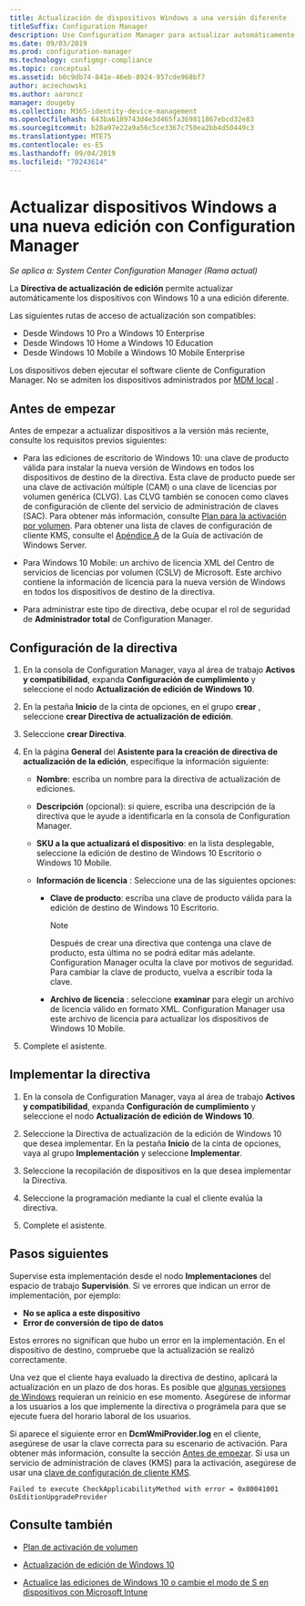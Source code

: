```yaml
---
title: Actualización de dispositivos Windows a una versión diferente
titleSuffix: Configuration Manager
description: Use Configuration Manager para actualizar automáticamente los dispositivos de Windows 10 a otra edición de Windows.
ms.date: 09/03/2019
ms.prod: configuration-manager
ms.technology: configmgr-compliance
ms.topic: conceptual
ms.assetid: b0c9db74-841e-46eb-8924-957cde968bf7
author: aczechowski
ms.author: aaroncz
manager: dougeby
ms.collection: M365-identity-device-management
ms.openlocfilehash: 643ba6189743d4e3d465fa369811867ebcd32e83
ms.sourcegitcommit: b28a97e22a9a56c5ce3367c750ea2bb4d50449c3
ms.translationtype: MTE75
ms.contentlocale: es-ES
ms.lasthandoff: 09/04/2019
ms.locfileid: "70243614"
---
```

# <a name="upgrade-windows-devices-to-a-new-edition-with-configuration-manager"></a>Actualizar dispositivos Windows a una nueva edición con Configuration Manager

*Se aplica a: System Center Configuration Manager (Rama actual)*

La **Directiva de actualización de edición** permite actualizar automáticamente los dispositivos con Windows 10 a una edición diferente.

Las siguientes rutas de acceso de actualización son compatibles:

- Desde Windows 10 Pro a Windows 10 Enterprise
- Desde Windows 10 Home a Windows 10 Education
- Desde Windows 10 Mobile a Windows 10 Mobile Enterprise

Los dispositivos deben ejecutar el software cliente de Configuration Manager. No se admiten los dispositivos administrados por [MDM local](/sccm/mdm/understand/manage-mobile-devices-with-on-premises-infrastructure) .

## <a name="before-you-start"></a>Antes de empezar

Antes de empezar a actualizar dispositivos a la versión más reciente, consulte los requisitos previos siguientes:  

- Para las ediciones de escritorio de Windows 10: una clave de producto válida para instalar la nueva versión de Windows en todos los dispositivos de destino de la directiva. Esta clave de producto puede ser una clave de activación múltiple (CAM) o una clave de licencias por volumen genérica (CLVG). Las CLVG también se conocen como claves de configuración de cliente del servicio de administración de claves (SAC). Para obtener más información, consulte [Plan para la activación por volumen](https://docs.microsoft.com/windows/deployment/volume-activation/plan-for-volume-activation-client). Para obtener una lista de claves de configuración de cliente KMS, consulte el [Apéndice A](https://docs.microsoft.com/windows-server/get-started/kmsclientkeys) de la Guía de activación de Windows Server. <!--496871-->  

- Para Windows 10 Mobile: un archivo de licencia XML del Centro de servicios de licencias por volumen (CSLV) de Microsoft. Este archivo contiene la información de licencia para la nueva versión de Windows en todos los dispositivos de destino de la directiva.

- Para administrar este tipo de directiva, debe ocupar el rol de seguridad de **Administrador total** de Configuration Manager.

## <a name="configure-the-policy"></a>Configuración de la directiva  

1. En la consola de Configuration Manager, vaya al área de trabajo **Activos y compatibilidad**, expanda **Configuración de cumplimiento** y seleccione el nodo **Actualización de edición de Windows 10**.  

2. En la pestaña **Inicio** de la cinta de opciones, en el grupo **crear** , seleccione **crear Directiva de actualización de edición**.  

3. Seleccione **crear Directiva**.  

4. En la página **General** del **Asistente para la creación de directiva de actualización de la edición**, especifique la información siguiente:  

    - **Nombre**: escriba un nombre para la directiva de actualización de ediciones.  

    - **Descripción** (opcional): si quiere, escriba una descripción de la directiva que le ayude a identificarla en la consola de Configuration Manager.  

    - **SKU a la que actualizará el dispositivo**: en la lista desplegable, seleccione la edición de destino de Windows 10 Escritorio o Windows 10 Mobile.  

    - **Información de licencia** : Seleccione una de las siguientes opciones:  

        - **Clave de producto**: escriba una clave de producto válida para la edición de destino de Windows 10 Escritorio.  

            > [!NOTE]  
            > Después de crear una directiva que contenga una clave de producto, esta última no se podrá editar más adelante. Configuration Manager oculta la clave por motivos de seguridad. Para cambiar la clave de producto, vuelva a escribir toda la clave.  

        - **Archivo de licencia** : seleccione **examinar** para elegir un archivo de licencia válido en formato XML. Configuration Manager usa este archivo de licencia para actualizar los dispositivos de Windows 10 Mobile.  

5. Complete el asistente.  

## <a name="deploy-the-policy"></a>Implementar la directiva  

1. En la consola de Configuration Manager, vaya al área de trabajo **Activos y compatibilidad**, expanda **Configuración de cumplimiento** y seleccione el nodo **Actualización de edición de Windows 10**.  

2. Seleccione la Directiva de actualización de la edición de Windows 10 que desea implementar. En la pestaña **Inicio** de la cinta de opciones, vaya al grupo **Implementación** y seleccione **Implementar**.  

3. Seleccione la recopilación de dispositivos en la que desea implementar la Directiva.

4. Seleccione la programación mediante la cual el cliente evalúa la directiva.

5. Complete el asistente.

## <a name="next-steps"></a>Pasos siguientes

Supervise esta implementación desde el nodo **Implementaciones** del espacio de trabajo **Supervisión**. Si ve errores que indican un error de implementación, por ejemplo:

- **No se aplica a este dispositivo**
- **Error de conversión de tipo de datos**

Estos errores no significan que hubo un error en la implementación. En el dispositivo de destino, compruebe que la actualización se realizó correctamente.

Una vez que el cliente haya evaluado la directiva de destino, aplicará la actualización en un plazo de dos horas. Es posible que [algunas versiones de Windows](https://docs.microsoft.com/windows/deployment/upgrade/windows-10-edition-upgrades) requieran un reinicio en ese momento. Asegúrese de informar a los usuarios a los que implemente la directiva o prográmela para que se ejecute fuera del horario laboral de los usuarios.

Si aparece el siguiente error en **DcmWmiProvider.log** en el cliente, asegúrese de usar la clave correcta para su escenario de activación. Para obtener más información, consulte la sección [Antes de empezar](#before-you-start). Si usa un servicio de administración de claves (KMS) para la activación, asegúrese de usar una [clave de configuración de cliente KMS](https://docs.microsoft.com/windows-server/get-started/kmsclientkeys).  <!-- 496871 -->

`Failed to execute CheckApplicabilityMethod with error = 0x80041001 OsEditionUpgradeProvider`

## <a name="see-also"></a>Consulte también

- [Plan de activación de volumen](https://docs.microsoft.com/windows/deployment/volume-activation/plan-for-volume-activation-client)

- [Actualización de edición de Windows 10](https://docs.microsoft.com/windows/deployment/upgrade/windows-10-edition-upgrades)

- [Actualice las ediciones de Windows 10 o cambie el modo de S en dispositivos con Microsoft Intune](https://docs.microsoft.com/intune/edition-upgrade-configure-windows-10)
